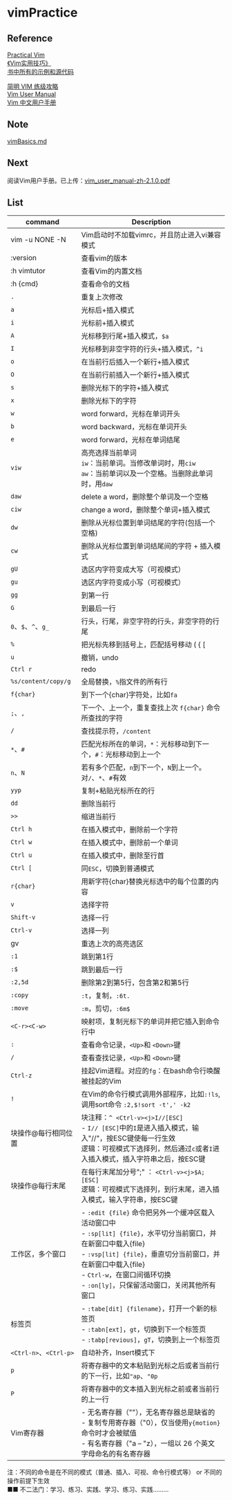 # vimPractice

## Reference
[Practical Vim](https://book.douban.com/subject/10599776/)  
[《Vim实用技巧》](https://book.douban.com/subject/25869486/)  
[书中所有的示例和源代码](https://pragprog.com/titles/dnvim/source_code)  

[简明 VIM 练级攻略](https://coolshell.cn/articles/5426.html)  
[Vim User Manual](http://vimdoc.sourceforge.net/)  
[Vim 中文用户手册](https://github.com/yianwillis/vimcdoc)

## Note
[vimBasics.md](./vimBasics.md)

## Next
阅读Vim用户手册。已上传：[vim_user_manual-zh-2.1.0.pdf](./vim_user_manual-zh-2.1.0.pdf)

## List
|command|Description|
|-|-|
|vim -u NONE -N|Vim启动时不加载vimrc，并且防止进入vi兼容模式|
|:version|查看vim的版本|
|:h vimtutor|查看Vim的内置文档|
|:h {cmd}|查看命令的文档|
|`.`|重复上次修改|
|`a`|光标后+插入模式|
|`i`|光标前+插入模式|
|`A`|光标移到行尾+插入模式，`$a`|
|`I`|光标移到非空字符的行头+插入模式，`^i`|
|`o`|在当前行后插入一个新行+插入模式|
|`O`|在当前行前插入一个新行+插入模式|
|`s`|删除光标下的字符+插入模式|
|`x`|删除光标下的字符|
|`w`|word forward，光标在单词开头|
|`b`|word backward，光标在单词开头|
|`e`|word forward，光标在单词结尾|
|`viw`|高亮选择当前单词<br>`iw`：当前单词。当修改单词时，用`ciw`<br>`aw`：当前单词以及一个空格。当删除此单词时，用`daw`|
|`daw`|delete a word，删除整个单词及一个空格|
|`ciw`|change a word，删除整个单词+插入模式|
|`dw`|删除从光标位置到单词结尾的字符(包括一个空格)|
|`cw`|删除从光标位置到单词结尾间的字符 + 插入模式|
|`gU`|选区内字符变成大写（可视模式）|
|`gu`|选区内字符变成小写（可视模式）
|`gg`|到第一行|
|`G`|到最后一行|
|`0`、`$`、`^`、`g_`|行头，行尾，非空字符的行头，非空字符的行尾|
|`%`|把光标先移到括号上，匹配括号移动 ( { [|
|`u`|撤销，undo|
|`Ctrl r`|redo|
|`%s/content/copy/g`|全局替换，`%`指文件的所有行|
|`f{char}`|到下一个{char}字符处，比如`fa`|
|`;`、`,`|下一个、上一个，重复查找上次 `f{char}` 命令所查找的字符|
|`/`|查找提示符，`/content`|
|`*`、`#`|匹配光标所在的单词，`*`：光标移动到下一个，`#`：光标移动到上一个|
|`n`、`N`|若有多个匹配，`n`到下一个，`N`到上一个。对`/`、`*`、`#`有效|
|`yyp`|复制+粘贴光标所在的行|
| `dd`|删除当前行|
|`>>`|缩进当前行|
|`Ctrl h`|在插入模式中，删除前一个字符|
|`Ctrl w`|在插入模式中，删除前一个单词|
|`Ctrl u`|在插入模式中，删除至行首|
|`Ctrl [`|同`ESC`，切换到普通模式|
|`r{char}`|用新字符{char}替换光标选中的每个位置的内容|
|`v`|选择字符|
|`Shift-v`|选择一行|
|`Ctrl-v`|选择一列|
|gv|重选上次的高亮选区|
|`:1`|跳到第1行|
|`:$`|跳到最后一行|
|`:2,5d`|删除第2到第5行，包含第2和第5行|
|`:copy`|`:t`，复制，`:6t.`|
|`:move`|`:m`，剪切，`:6m$`|
|`<C-r><C-w>`|映射项，复制光标下的单词并把它插入到命令行中|
|`:`|查看命令记录，`<Up>`和 `<Down>`键|
|`/`|查看查找记录，`<Up>`和 `<Down>`键|
|`Ctrl-z`|挂起Vim进程。对应的`fg`：在bash命令行唤醒被挂起的Vim|
|`!`|在Vim的命令行模式调用外部程序，比如`:!ls`, 调用sort命令 `:2,$!sort -t',' -k2`|
|块操作@每行相同位置|块注释：`^ <Ctrl-v><j>I//[ESC]`<br>- `I// [ESC]`中的`I`是进入插入模式，输入"//"，按ESC键使每一行生效<br>逻辑：可视模式下选择列，然后通过`c`或者`I`进入插入模式，插入字符串之后，按ESC键|
|块操作@每行末尾|在每行末尾加分号";" ： `<Ctrl-v><j>$A;[ESC]`<br>逻辑：可视模式下选择列，到行末尾，进入插入模式，输入字符串，按ESC键|
|工作区，多个窗口|- `:edit {file}` 命令把另外一个缓冲区载入活动窗口中<br>- `:sp[lit] {file}`，水平切分当前窗口，并在新窗口中载入{file}<br>- `:vsp[lit] {file}`，垂直切分当前窗口，并在新窗口中载入{file}<br>- `Ctrl-w`，在窗口间循环切换<br>- `:on[ly]`，只保留活动窗口，关闭其他所有窗口|
|标签页|- `:tabe[dit] {filename}`，打开一个新的标签页<br>- `:tabn[ext]`，`gt`，切换到下一个标签页<br>- `:tabp[revious]`，`gT`，切换到上一个标签页|
|`<Ctrl-n>`、`<Ctrl-p>`|自动补齐，Insert模式下|
|`p`|将寄存器中的文本粘贴到光标之后或者当前行的下一行，比如`"ap`、`"0p`|
|`P`|将寄存器中的文本插入到光标之前或者当前行的上一行|
|Vim寄存器|- 无名寄存器（""），无名寄存器总是缺省的<br>- 复制专用寄存器（"0），仅当使用`y{motion}`命令时才会被赋值<br>- 有名寄存器（"a – "z），一组以 26 个英文字母命名的有名寄存器|


注：不同的命令是在不同的模式（普通、插入、可视、命令行模式等） or 不同的操作前提下生效    
■■ 不二法门：学习、练习、实践、学习、练习、实践………
